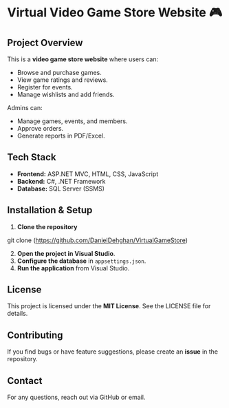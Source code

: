 # Virtual Video Game Store Website 🎮

## Project Overview
This is a **video game store website** where users can:
- Browse and purchase games.
- View game ratings and reviews.
- Register for events.
- Manage wishlists and add friends.

Admins can:
- Manage games, events, and members.
- Approve orders.
- Generate reports in PDF/Excel.

## Tech Stack
- **Frontend:** ASP.NET MVC, HTML, CSS, JavaScript
- **Backend:** C#, .NET Framework
- **Database:** SQL Server (SSMS)

## Installation & Setup
1. **Clone the repository**  

git clone (https://github.com/DanielDehghan/VirtualGameStore)

2. **Open the project in Visual Studio**.
3. **Configure the database** in `appsettings.json`.
4. **Run the application** from Visual Studio.

## License
This project is licensed under the **MIT License**. See the LICENSE file for details.

## Contributing
If you find bugs or have feature suggestions, please create an **issue** in the repository.

## Contact
For any questions, reach out via GitHub or email.
